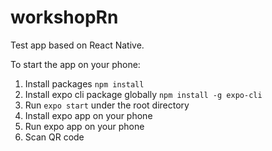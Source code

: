 # workshopRn
Test app based on React Native.

To start the app on your phone:

1. Install packages `npm install`
2. Install expo cli package globally `npm install -g expo-cli`
3. Run `expo start` under the root directory
4. Install expo app on your phone
5. Run expo app on your phone
6. Scan QR code
